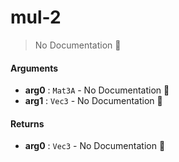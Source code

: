 # mul\-2

> No Documentation 🚧

#### Arguments

- **arg0** : `Mat3A` \- No Documentation 🚧
- **arg1** : `Vec3` \- No Documentation 🚧

#### Returns

- **arg0** : `Vec3` \- No Documentation 🚧